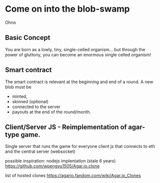 # Come on into the blob-swamp


Ohno
## Basic Concept

You are born as a lowly, tiny, single-celled organism... but through the power of gluttony, you can become an enormous single celled organism!


## Smart contract

The smart contract is relevant at the beginning and end of a round. A new blob must be 
- minted,
- skinned (optional) 
- connected to the server
- payouts at the end of the round/month.


## Client/Server JS - Reimplementation of agar-type game.

Single server that runs the game for everyone
client js that connects to eth and the central server (websocket)


possible inspiration:
nodejs implentation (stale 6 years)
https://github.com/wpengyu1505/Agar.io.clone


list of hosted clones
https://agario.fandom.com/wiki/Agar.io_Clones

